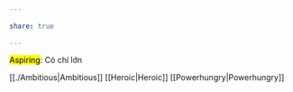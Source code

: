---  
share: true  
---  
<mark class="hltr-yellow">Aspiring</mark>: Có chí lớn  
[[./Ambitious|Ambitious]] [[Heroic|Heroic]] [[Powerhungry|Powerhungry]]